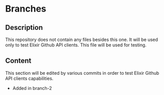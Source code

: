 # Branches

## Description

This repository does not contain any files besides this one. It will be used only
to test Elixir Github API clients. This file will be used for testing.

## Content

This section will be edited by various commits in order to test Elixir Github API
clients capabilities.

- Added in branch-2
